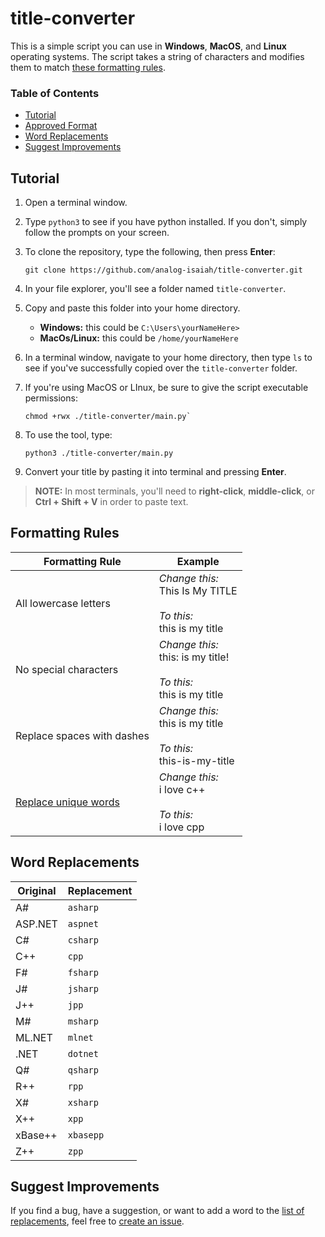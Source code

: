 # title-converter

This is a simple script you can use in **Windows**, **MacOS**, and **Linux** operating systems. The script takes a string of characters and modifies them to match [these formatting rules](#formatting-rules).

### Table of Contents
- [Tutorial](#tutorial)
- [Approved Format](#approved-format)
- [Word Replacements](#word-replacements)
- [Suggest Improvements](#suggest-improvements)

## Tutorial

1. Open a terminal window.

2. Type `python3` to see if you have python installed. If you don't, simply follow the prompts on your screen.

3. To clone the repository, type the following, then press **Enter**:

    ```
    git clone https://github.com/analog-isaiah/title-converter.git
    ```
4. In your file explorer, you'll see a folder named `title-converter`.

5. Copy and paste this folder into your home directory.

    - **Windows:** this could be `C:\Users\yourNameHere>`
    - **MacOs/Linux:** this could be `/home/yourNameHere`

6. In a terminal window, navigate to your home directory, then type `ls` to see if you've successfully copied over the `title-converter` folder.

7. If you're using MacOS or LInux, be sure to give the script executable permissions:

   ```
   chmod +rwx ./title-converter/main.py`
    ```

8. To use the tool, type:

    ```
    python3 ./title-converter/main.py
    ```

9. Convert your title by pasting it into terminal and pressing **Enter**.

> **NOTE:** In most terminals, you'll need to **right-click**, **middle-click**, or **Ctrl + Shift + V** in order to paste text.

## Formatting Rules

|Formatting Rule|Example|
|------|-------|
|All lowercase letters|_Change this:_</br>This Is My TITLE</br></br>_To this:_</br>this is my title|
|No special characters|_Change this:_</br>this: is my title!</br></br>_To this:_</br>this is my title|
|Replace spaces with dashes|_Change this:_</br>this is my title</br></br>_To this:_</br>this-is-my-title|
|[Replace unique words](#unique-tech-words)|_Change this:_</br>i love c++</br></br>_To this:_</br>i love cpp|

## Word Replacements

|Original|Replacement|
|--------|-----------|
|A#|`asharp`|
|ASP.NET|`aspnet`|
|C#|`csharp`|
|C++|`cpp`|
|F#|`fsharp`|
|J#|`jsharp`|
|J++|`jpp`|
|M#|`msharp`|
|ML.NET|`mlnet`|
|.NET|`dotnet`|
|Q#|`qsharp`|
|R++|`rpp`|
|X#|`xsharp`|
|X++|`xpp`|
|xBase++|`xbasepp`|
|Z++|`zpp`|

## Suggest Improvements

If you find a bug, have a suggestion, or want to add a word to the [list of replacements](#word-replacements), feel free to [create an issue](https://github.com/analog-isaiah/title-converter/issues/new/choose).
